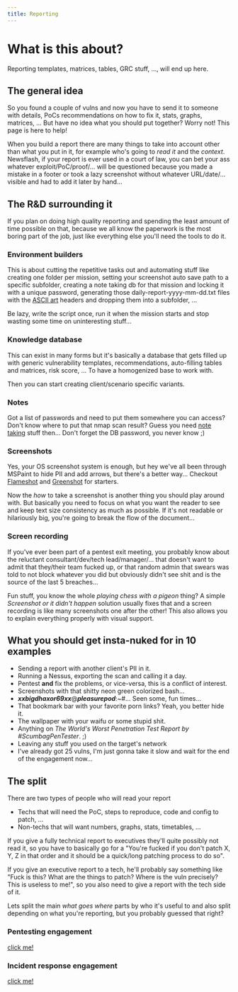 ```yaml
---
title: Reporting
---
```


# What is this about?
Reporting templates, matrices, tables, GRC stuff, ..., will end up here.

## The general idea
So you found a couple of vulns and now you have to send it to someone with details, PoCs recommendations on how to fix it, stats, graphs, matrices, ... But have no idea what you should put together? Worry not! This page is here to help!

When you build a report there are many things to take into account other than what you put in it, for example who's going to *read it* and the *context*. Newsflash, if your report is ever used in a court of law, you can bet your ass whatever exploit/PoC/proof/... will be questioned because you made a mistake in a footer or took a lazy screenshot without whatever URL/date/... visible and had to add it later by hand...

## The R&D surrounding it
If you plan on doing high quality reporting and spending the least amount of time possible on that, because we all know the paperwork is the most boring part of the job, just like everything else you'll need the tools to do it.

### Environment builders
This is about cutting the repetitive tasks out and automating stuff like creating one folder per mission, setting your screenshot auto save path to a specific subfolder, creating a note taking db for that mission and locking it with a unique password, generating those daily-report-yyyy-mm-dd.txt files with the [ASCII art](https://en.wikipedia.org/wiki/ASCII_art) headers and dropping them into a subfolder, ...

Be lazy, write the script once, run it when the mission starts and stop wasting some time on uninteresting stuff...

### Knowledge database
This can exist in many forms but it's basically a database that gets filled up with generic vulnerability templates, recommendations, auto-filling tables and matrices, risk score, ... To have a homogenized base to work with. 

Then you can start creating client/scenario specific variants. 

### Notes
Got a list of passwords and need to put them somewhere you can access? Don't know where to put that nmap scan result? Guess you need [note taking](https://www.giuspen.com/cherrytree/) stuff then... Don't forget the DB password, you never know ;)

### Screenshots
Yes, your OS screenshot system is enough, but hey we've all been through MSPaint to hide PII and add arrows, but there's a better way... Checkout [Flameshot](https://github.com/lupoDharkael/flameshot) and [Greenshot](https://getgreenshot.org/) for starters. 

Now the *how* to take a screenshot is another thing you should play around with. But basically you need to focus on what you want the reader to see and keep text size consistency as much as possible. If it's not readable or hilariously big, you're going to break the flow of the document...

### Screen recording
If you've ever been part of a pentest exit meeting, you probably know about the reluctant consultant/dev/tech lead/manager/... that doesn't want to admit that they/their team fucked up, or that random admin that swears was told to not block whatever you did but obviously didn't see shit and is the source of the last 5 breaches...

Fun stuff, you know the whole *playing chess with a pigeon* thing? A simple *Screenshot or it didn't happen* solution usually fixes that and a screen recording is like many screenshots one after the other! This also allows you to explain everything properly with visual support.

## What you should get insta-nuked for in 10 examples
* Sending a report with another client's PII in it.
* Running a Nessus, exporting the scan and calling it a day.
* Pentest **and** fix the problems, or vice-versa, this is a conflict of interest.
* Screenshots with that shitty neon green colorized bash...
* ***xxbigdhaxor69xx***@***pleasurepod***:\~#... Seen some, fun times...
* That bookmark bar with your favorite porn links? Yeah, you better hide it.
* The wallpaper with your waifu or some stupid shit.
* Anything on *The World's Worst Penetration Test Report by #ScumbagPenTester*. ;)
* Leaving any stuff you used on the target's network
* I've already got 25 vulns, I'm just gonna take it slow and wait for the end of the engagement now...

## The split
There are two types of people who will read your report
* Techs that will need the PoC, steps to reproduce, code and config to patch, ...
* Non-techs that will want numbers, graphs, stats, timetables, ...

If you give a fully technical report to executives they'll quite possibly not read it, so you have to basically go for a "You're fucked if you don't patch X, Y, Z in that order and it should be a quick/long patching process to do so".

If you give an executive report to a tech, he'll probably say something like "Fuck is this? What are the things to patch? Where is the vuln precisely? This is useless to me!", so you also need to give a report with the tech side of it.

Lets split the main *what goes where* parts by who it's useful to and also split depending on what you're reporting, but you probably guessed that right?

### Pentesting engagement
[click me!](./PE/)

### Incident response engagement
[click me!](./IRE/)
